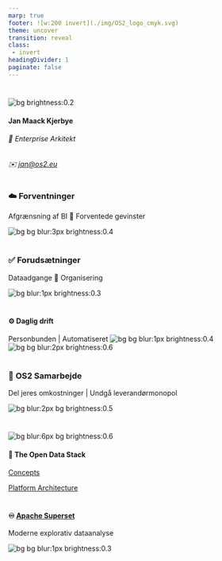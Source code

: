 ```yaml
---
marp: true
footer: ![w:200 invert](./img/OS2_logo_cmyk.svg)
theme: uncover
transition: reveal
class: 
 - invert
headingDivider: 1
paginate: false
---
```


#
![bg brightness:0.2](../docs/img/Arkitektur.gif)
#### Jan Maack Kjerbye
###### 💼 Enterprise Arkitekt
###### ✉️ jan@os2.eu

#
### ☁️ **Forventninger**
Afgrænsning af BI 🔹 Forventede gevinster

![bg bg blur:3px brightness:0.4](https://images.unsplash.com/photo-1599344941194-5eb5eaaaf73d)

#
### ✅ **Forudsætninger**
Dataadgange 🔹 Organisering

![bg blur:1px brightness:0.3](https://images.unsplash.com/photo-1518181835702-6eef8b4b2113)

#
#### ⚙️ Daglig drift
Personbunden | Automatiseret
 ![bg bg blur:1px brightness:0.4](https://images.unsplash.com/photo-1500160503851-c04cefe545a9?q=80&w=2670&auto=format&fit=crop&ixlib=rb-4.0.3&ixid=M3wxMjA3fDB8MHxwaG90by1wYWdlfHx8fGVufDB8fHx8fA%3D%3D)
![bg bg blur:2px brightness:0.6](https://images.unsplash.com/photo-1556075798-4825dfaaf498)

#
### 🤝 **OS2 Samarbejde**
Del jeres omkostninger | Undgå leverandørmonopol

![bg blur:2px bg brightness:0.5](https://images.unsplash.com/photo-1573164574572-cb89e39749b4)

#
![bg blur:6px bg brightness:0.6](https://images.unsplash.com/photo-1504164996022-09080787b6b3)

#### 🎇 The Open Data Stack


[Concepts](https://github.com/janhalen/shared-docs/blob/main/ModernDataStackSimple.md)

[Platform Architecture](https://github.com/janhalen/shared-docs/blob/main/ModernDataStack.md)

#
#### :infinity: [Apache Superset](https://superset.apache.org/)
Moderne explorativ dataanalyse

![bg bg blur:1px brightness:0.3](https://images.pexels.com/photos/577210/pexels-photo-577210.jpeg?auto=compress&cs=tinysrgb&w=1260&h=750&dpr=1)